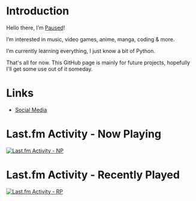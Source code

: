 # Introduction
Hello there, I’m [Paused](https://pausedweb.carrd.co)!

I’m interested in music, video games, anime, manga, coding & more.

I’m currently learning everything, I just know a bit of Python.

That's all for now. This GitHub page is mainly for future projects, hopefully I'll get some use out of it someday.

# Links
- [Social Media](https://pausedweb.carrd.co/#social-networks)

# Last.fm Activity - Now Playing
[![Last.fm Activity - NP](https://github-readme-lastfm-stats.netlify.app/.netlify/functions/card?user=PausedMusic&theme=dimmed&show_scrobbles=false)](https://www.last.fm/user/PausedMusic)

# Last.fm Activity - Recently Played
[![Last.fm Activity - RP](https://lastfm-recently-played.vercel.app/api?user=JeffreyCA01)]([https://www.last.fm/user/JeffreyCA01](https://github.com/JeffreyCA/lastfm-recently-played-readme))

